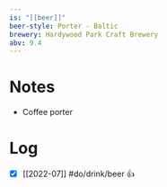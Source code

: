 ```yaml
---
is: "[[beer]]"
beer-style: Porter - Baltic
brewery: Hardywood Park Craft Brewery
abv: 9.4
---
```


# Notes
- Coffee porter

# Log
- [x] [[2022-07]] #do/drink/beer 👍
